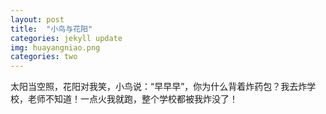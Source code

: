 ```yaml
---
layout: post
title:  "小鸟与花阳"
categories: jekyll update
img: huayangniao.png
categories: two
---
```


​	太阳当空照，花阳对我笑，小鸟说：“早早早”，你为什么背着炸药包？我去炸学校，老师不知道！一点火我就跑，整个学校都被我炸没了！




